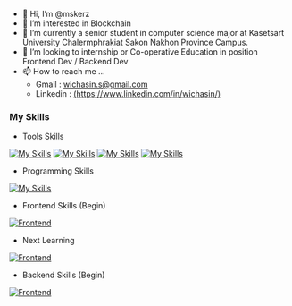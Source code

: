- 👋 Hi, I’m @mskerz
- 👀 I’m interested in Blockchain 
- 🌱 I’m currently a senior student in computer science major at Kasetsart University Chalermphrakiat Sakon Nakhon Province Campus.
- 💞️ I’m looking to internship or Co-operative Education  in position Frontend Dev / Backend Dev
- 📫 How to reach me ...
   - Gmail : wichasin.s@gmail.com
   - Linkedin : [(https://www.linkedin.com/in/wichasin/)](https://www.linkedin.com/in/wichasin/)


### My Skills
- Tools Skills

[![My Skills](https://skillicons.dev/icons?i=vscode)](https://github.com/mskerz)
[![My Skills](https://skillicons.dev/icons?i=postman)](https://github.com/mskerz)
[![My Skills](https://skillicons.dev/icons?i=docker)](https://github.com/mskerz)
[![My Skills](https://skillicons.dev/icons?i=github)](https://github.com/mskerz)

- Programming Skills

[![My Skills](https://skillicons.dev/icons?i=js,html,css,php,ts,java)](https://github.com/mskerz)
 

- Frontend Skills (Begin)

[![Frontend](https://skillicons.dev/icons?i=angular,flutter,bootstrap)](https://github.com/mskerz)

   - Next Learning

[![Frontend](https://skillicons.dev/icons?i=react,vue,nextjs)](https://github.com/mskerz)

- Backend Skills (Begin)

[![Frontend](https://skillicons.dev/icons?i=express,nodejs,laravel,fastapi)](https://github.com/mskerz)

  
<!---
mskerz/mskerz is a ✨ special ✨ repository because its `README.md` (this file) appears on your GitHub profile.
You can click the Preview link to take a look at your changes.
--->

